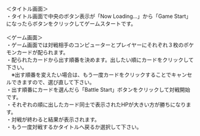 ＜タイトル画面＞<br>
・タイトル画面で中央のボタン表示が「Now Loading...」から「Game Start」になったらボタンをクリックしてゲームスタートです。<br>
<br>
＜ゲーム画面＞<br>
・ゲーム画面では対戦相手のコンピューターとプレイヤーにそれぞれ３枚のポケモンカードが配られます。<br>
・配られたカードから出す順番を決めます。出したい順にカードをクリックして下さい。<br>
　※出す順番を変えたい場合は、もう一度カードをクリックすることでキャンセルできますので、選び直して下さい。<br>
・出す順番にカードを選んだら「Battle Start」ボタンをクリックして対戦開始です。<br>
・それぞれの順に出したカード同士で表示されたHPが大きい方が勝ちになります。<br>
・対戦が終わると結果が表示されます。<br>
・もう一度対戦するかタイトルへ戻るか選択して下さい。<br>
